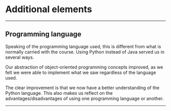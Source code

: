 # Additional elements

------------------------------------------------------------------------------------------------
## Programming language

Speaking of the programming language used, this is different from what is normally carried with the course. Using Python instead of Java served us in several ways. 

Our abstraction of object-oriented programming concepts improved, as we felt we were able to implement what we saw regardless of the language used.

The clear improvement is that we now have a better understanding of the Python language. This also makes us reflect on the advantages/disadvantages of using one programming language or another.

------------------------------------------------------------------------------------------------
